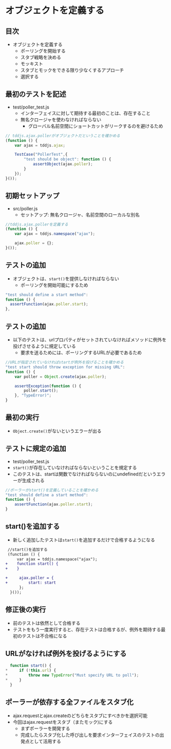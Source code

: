 # オブジェクトを定義する

## 目次

* オブジェクトを定義する
    * ポーリングを開始する
    * スタブ戦略を決める
    * モッキスト
    * スタブとモックをできる限り少なくするアプローチ
    * 選択する

## 最初のテストを記述

* test/poller_test.js
    * インターフェイスに対して期待する最初のことは、存在すること
    * 無名クロージャを使わなければならない
        * グローバル名前空間にショートカットがリークするのを避けるため

```javascript
// tddjs.ajax.pollerがオブジェクトだということを確かめる
(function () {
    var ajax = tddjs.ajax;

    TestCase("PollerTest",{
        "test should be object": function () {
            assertObject(ajax.poller);
        }
    });
}());
```

## 初期セットアップ

* src/poller.js
    * セットアップ: 無名クロージャ、名前空間のローカルな別名

```javascript
//tddjs.ajax.pollerを定義する
(function () {
    var ajax = tddjs.namespace("ajax");

    ajax.poller = {};
}());
```

## テストの追加

* オブジェクトは、`start()`を提供しなければならない
    * ポーリングを開始可能にするため

```javascript
"test should define a start method":
function () {
  assertFunction(ajax.poller.start);
},
```

## テストの追加

* 以下のテストは、urlプロパティがセットされていなければメソッドに例外を投げさせるように規定している
    * 要求を送るためには、ポーリングするURLが必要であるため

```javascript
//URLが指定されていなければstartが例外を投げることを確かめる
"test start should throw exception for missing URL":
function () {
    var poller = Object.create(ajax.poller);

    assertException(function () {
        poller.start();
    }, "TypeError)";
}
```

## 最初の実行

* `Object.create()`がないというエラーが出る

## テストに規定の追加

* test/poller_test.js
* `start()`が存在していなければならないということを規定する
* このテストは、startは関数でなければならないのにundefinedだというエラーが生成される

```javascript
//ポーラーがstart()を定義していることを確かめる
"test should define a start method":
function () {
    assertFunction(ajax.poller.start);
}
```

## start()を追加する

* 新しく追加したテストは`start()`を追加するだけで合格するようになる

```diff
 //start()を追加する
 (function () {
     var ajax = tddjs.namespace("ajax");
+    function start() {
+    }

+     ajax.poller = {
+         start: start
      };
  }());
```

## 修正後の実行

* 前のテストは依然として合格する
* テストをもう一度実行すると、存在テストは合格するが、例外を期待する最初のテストは不合格になる

## URLがなければ例外を投げるようにする

```javascript
  function start() {
*     if (!this.url) {
*         throw new TypeError("Must specify URL to poll");
*     }
  }
```

## ポーラーが依存する全ファイルをスタブ化

* ajax.requestとajax.createのどちらをスタブにすべきかを選択可能
* 今回はajax.requestをスタブ（またモック)にする
    * まずポーラーを開発する
    * 完成したらスタブ化した呼び出しを要求インターフェイスのテストの出発点として活用する

